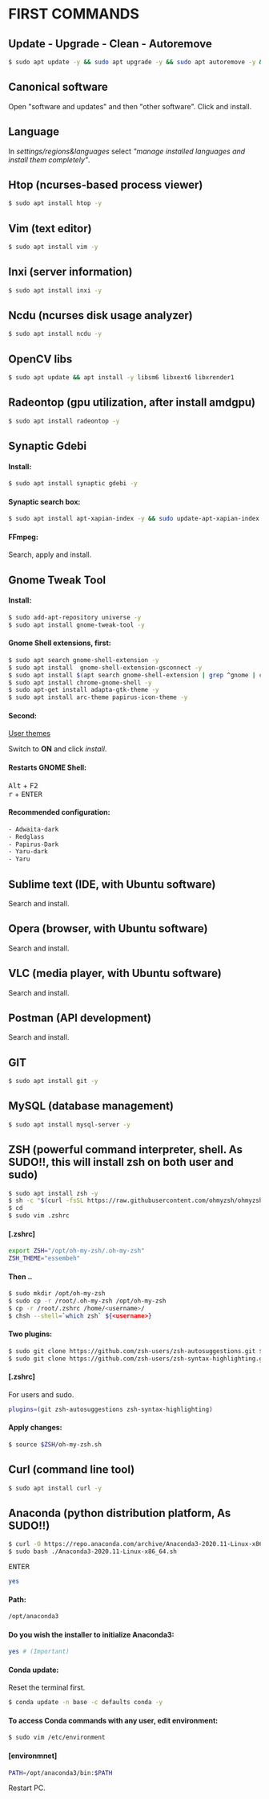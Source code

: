 # FIRST COMMANDS
## Update - Upgrade - Clean - Autoremove

```sh
$ sudo apt update -y && sudo apt upgrade -y && sudo apt autoremove -y && sudo apt install -f -y && sudo apt auto-clean -y
```

## Canonical software


Open "software and updates" and then "other software". Click and install.

## Language

In *settings/regions&languages* select *"manage installed languages and install them completely"*.

## Htop (ncurses-based process viewer)

```sh
$ sudo apt install htop -y
```

## Vim (text editor)

```sh
$ sudo apt install vim -y
```

## Inxi (server information)

```sh
$ sudo apt install inxi -y
```

## Ncdu (ncurses disk usage analyzer)

```sh
$ sudo apt install ncdu -y
```

## OpenCV libs

```sh
$ sudo apt update && apt install -y libsm6 libxext6 libxrender1
```

## Radeontop (gpu utilization, after install amdgpu)

```sh
$ sudo apt install radeontop -y
```

## Synaptic Gdebi
#### Install:

```sh
$ sudo apt install synaptic gdebi -y
```

#### Synaptic search box:

```sh
$ sudo apt install apt-xapian-index -y && sudo update-apt-xapian-index -vf
```

#### FFmpeg:

Search, apply and install.

## Gnome Tweak Tool
#### Install:

```sh
$ sudo add-apt-repository universe -y
$ sudo apt install gnome-tweak-tool -y
```

#### Gnome Shell extensions, first:

```sh
$ sudo apt search gnome-shell-extension -y
$ sudo apt install  gnome-shell-extension-gsconnect -y 
$ sudo apt install $(apt search gnome-shell-extension | grep ^gnome | cut -d / -f1) -y
$ sudo apt install chrome-gnome-shell -y
$ sudo apt-get install adapta-gtk-theme -y 
$ sudo apt install arc-theme papirus-icon-theme -y
```

#### Second:

[User themes](https://extensions.gnome.org/extension/19/user-themes/)

Switch to **ON** and click *install*.

#### Restarts GNOME Shell:

<kbd>Alt</kbd> + <kbd>F2</kbd><br>
<kbd>r</kbd> + <kbd>ENTER</kbd>

#### Recommended configuration:

```sh
- Adwaita-dark
- Redglass
- Papirus-Dark
- Yaru-dark
- Yaru
```

## Sublime text (IDE, with Ubuntu software)

Search and install.

## Opera (browser, with Ubuntu software)

Search and install.

## VLC (media player, with Ubuntu software)

Search and install.

## Postman (API development)

Search and install.

## GIT

```sh
$ sudo apt install git -y
```

## MySQL (database management)

```sh
$ sudo apt install mysql-server -y
```

## ZSH (powerful command interpreter, shell. As SUDO!!, this will install zsh on both user and sudo)

```sh
$ sudo apt install zsh -y
$ sh -c "$(curl -fsSL https://raw.githubusercontent.com/ohmyzsh/ohmyzsh/master/tools/install.sh)"
$ cd
$ sudo vim .zshrc
```

#### [.zshrc]

```sh
export ZSH="/opt/oh-my-zsh/.oh-my-zsh"
ZSH_THEME="essembeh"
```

#### Then ..

```sh
$ sudo mkdir /opt/oh-my-zsh
$ sudo cp -r /root/.oh-my-zsh /opt/oh-my-zsh
$ cp -r /root/.zshrc /home/<username>/
$ chsh --shell=`which zsh` ${<username>}
```

#### Two plugins:

```sh
$ sudo git clone https://github.com/zsh-users/zsh-autosuggestions.git $ZSH_CUSTOM/plugins/zsh-autosuggestions
$ sudo git clone https://github.com/zsh-users/zsh-syntax-highlighting.git $ZSH_CUSTOM/plugins/zsh-syntax-highlighting
```

#### [.zshrc]

For users and sudo.

```sh
plugins=(git zsh-autosuggestions zsh-syntax-highlighting)
```

#### Apply changes:

```sh
$ source $ZSH/oh-my-zsh.sh
```

## Curl (command line tool)

```sh
$ sudo apt install curl -y
```

## Anaconda (python distribution platform, As SUDO!!)

```sh
$ curl -O https://repo.anaconda.com/archive/Anaconda3-2020.11-Linux-x86_64.sh
$ sudo bash ./Anaconda3-2020.11-Linux-x86_64.sh
```

<kbd>ENTER</kbd><br>

```sh
yes
```

#### Path:

```sh
/opt/anaconda3
```

#### Do you wish the installer to initialize Anaconda3:

```sh
yes # (Important)
```

#### Conda update:

Reset the terminal first.

```sh
$ conda update -n base -c defaults conda -y
```

#### To access Conda commands with any user, edit environment:

```sh
$ sudo vim /etc/environment
```

#### [environmnet]

```sh
PATH=/opt/anaconda3/bin:$PATH
```

Restart PC.